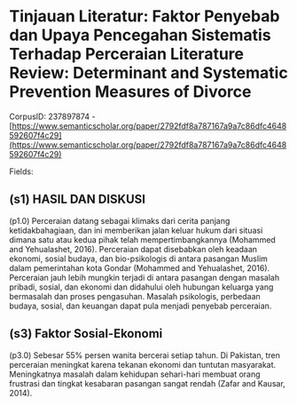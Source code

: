 # Tinjauan Literatur: Faktor Penyebab dan Upaya Pencegahan Sistematis Terhadap Perceraian Literature Review: Determinant and Systematic Prevention Measures of Divorce

CorpusID: 237897874 - [https://www.semanticscholar.org/paper/2792fdf8a787167a9a7c86dfc4648592607f4c29](https://www.semanticscholar.org/paper/2792fdf8a787167a9a7c86dfc4648592607f4c29)

Fields: 

## (s1) HASIL DAN DISKUSI
(p1.0) Perceraian datang sebagai klimaks dari cerita panjang ketidakbahagiaan, dan ini memberikan jalan keluar hukum dari situasi dimana satu atau kedua pihak telah mempertimbangkannya (Mohammed and Yehualashet, 2016). Perceraian dapat disebabkan oleh keadaan ekonomi, sosial budaya, dan bio-psikologis di antara pasangan Muslim dalam pemerintahan kota Gondar (Mohammed and Yehualashet, 2016). Perceraian jauh lebih mungkin terjadi di antara pasangan dengan masalah pribadi, sosial, dan ekonomi dan didahului oleh hubungan keluarga yang bermasalah dan proses pengasuhan. Masalah psikologis, perbedaan budaya, sosial, dan keuangan dapat pula menjadi penyebab perceraian.
## (s3) Faktor Sosial-Ekonomi
(p3.0) Sebesar 55% persen wanita bercerai setiap tahun. Di Pakistan, tren perceraian meningkat karena tekanan ekonomi dan tuntutan masyarakat. Meningkatnya masalah dalam kehidupan sehari-hari membuat orang frustrasi dan tingkat kesabaran pasangan sangat rendah (Zafar and Kausar, 2014).

